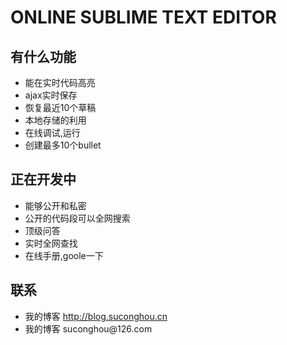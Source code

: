 <html>
<head>
	<h1>ONLINE SUBLIME TEXT EDITOR</h1>
</head>
<body>

<h2>有什么功能</h2>
<ul>
<li>能在实时代码高亮</li>
<li>ajax实时保存</li>
<li>恢复最近10个草稿</li>
<li>本地存储的利用</li>
<li>在线调试,运行</li>
<li>创建最多10个bullet</li>
</ul>
<h2>正在开发中</h2>
<ul>
<li>能够公开和私密</li>
<li>公开的代码段可以全网搜索</li>
<li>顶级问答</li>
<li>实时全网查找</li>
<li>在线手册,goole一下</li>
</ul>
<h2>联系</h2>
<ul>
<li>我的博客 <a href="http://blog.suconghou.cn">http://blog.suconghou.cn</a></li>
<li>我的博客 suconghou@126.com</li>
</ul>


</body>
</html>